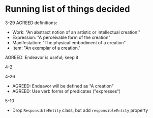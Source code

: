 # Running list of things decided
3-29
AGREED definitions:
* Work: "An abstract notion of an artistic or intellectual creation."
* Expression: "A perceivable form of the creation"
* Manifestation: "The physical embodiment of a creation"
* Item: "An exemplar of a creation."

AGREED: Endeavor is useful; keep it

4-2

4-26
* AGREED: Endeavor will be defined as "A creation"
* AGREED: Use verb forms of predicates ("expresses")

5-10
* Drop `ResponsibleEntity` class, but add `responsibleEntity` property
